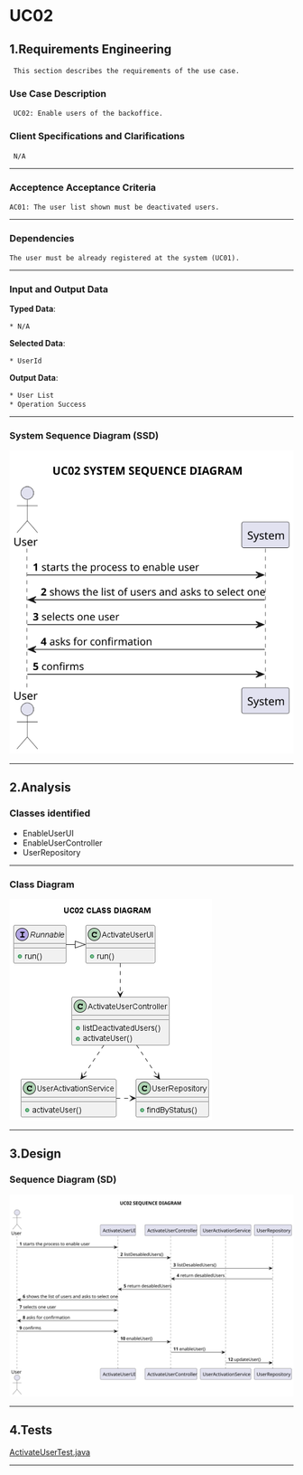 # UC02 #

## 1.Requirements Engineering ##

     This section describes the requirements of the use case.

### Use Case Description ###

     UC02: Enable users of the backoffice.

### Client Specifications and Clarifications ###

     N/A

---

### Acceptence Acceptance Criteria ###

    AC01: The user list shown must be deactivated users.

---

### Dependencies ###

    The user must be already registered at the system (UC01).

---

### Input and Output Data ###

**Typed Data**: 

    * N/A

**Selected Data**:

    * UserId

**Output Data**:
    
    * User List
    * Operation Success

---

### System Sequence Diagram (SSD) ###

![SYSTEM SEQUENCE DIAGRAM](diagrams%2Fsvg%2FSSD.svg)

---

## 2.Analysis

### Classes identified ###

 - EnableUserUI
 - EnableUserController
 - UserRepository
---

### Class Diagram ###

![CD.png](diagrams%2Fpng%2FCD.png)

---

## 3.Design

### Sequence Diagram (SD) ###

![SD.svg](diagrams%2Fsvg%2FSD.svg)

---

## 4.Tests

[ActivateUserTest.java](..%2F..%2F..%2F..%2Fjobs4u.backoffice%2Fsrc%2Ftest%2Fjava%2Feapli%2Fjobs4u%2Fapp%2Fbackoffice%2FuserManagement%2Fdomain%2FactivateUser%2FActivateUserTest.java)

---
